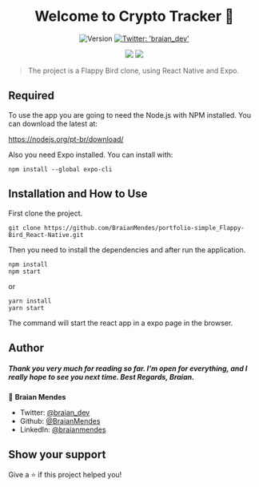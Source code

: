 <h1 align="center">Welcome to Crypto Tracker 👋</h1>
<p align="center">
  <img alt="Version" src="https://img.shields.io/badge/version-0.1.0-blue.svg?cacheSeconds=2592000" />
  <a href="https://twitter.com/braian_dev" target="_blank">
    <img alt="Twitter: 'braian_dev'" src="https://img.shields.io/twitter/follow/braian_dev.svg?style=social" />
  </a>
</p>

<p align="center">

<img src="https://img.shields.io/badge/Made%20With-ReactNative-61DAFB?logo=react&style=for-the-badge">
<img src="https://img.shields.io/badge/Made%20With-Expo-000020?logo=expo&style=for-the-badge">

</p>

> The project is a Flappy Bird clone, using React Native and Expo.

<h2>Required</h2>

To use the app you are going to need the Node.js with NPM installed.
You can download the latest at:

https://nodejs.org/pt-br/download/

Also you need Expo installed.
You can install with:

```
npm install --global expo-cli
```

<h2>Installation and How to Use</h2>

First clone the project.

```
git clone https://github.com/BraianMendes/portfolio-simple_Flappy-Bird_React-Native.git
```

Then you need to install the dependencies and after run the application.

```
npm install
npm start
```

or

```
yarn install
yarn start
```

The command will start the react app in a expo page in the browser.

## Author

<h5>Thank you very much for reading so far. I'm open for everything, and I really hope to see you next time. Best Regards, Braian.</h5>

👤 **Braian Mendes**

- Twitter: [@braian_dev](https://twitter.com/braian_dev)
- Github: [@BraianMendes](https://github.com/BraianMendes)
- LinkedIn: [@braianmendes](https://linkedin.com/in/braianmendes)

## Show your support

Give a ⭐️ if this project helped you!

<!-- <a href="https://www.patreon.com/braian_dev">
  <img src="https://c5.patreon.com/external/logo/become_a_patron_button@2x.png" width="160">
</a> -->
